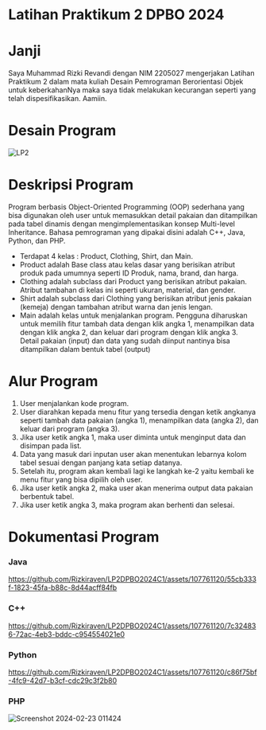 # Latihan Praktikum 2 DPBO 2024
# Janji
Saya Muhammad Rizki Revandi dengan NIM 2205027 mengerjakan Latihan Praktikum 2
dalam mata kuliah Desain Pemrograman Berorientasi Objek untuk keberkahanNya maka saya tidak
melakukan kecurangan seperti yang telah dispesifikasikan. Aamiin.

# Desain Program
![LP2](https://github.com/Rizkiraven/LP2DPBO2024C1/assets/107761120/cc7d57d8-91a2-43e4-bb6e-1ff0ca891b40)

# Deskripsi Program
Program berbasis Object-Oriented Programming (OOP) sederhana yang bisa digunakan oleh user untuk memasukkan detail pakaian
dan ditampilkan pada tabel dinamis dengan mengimplementasikan konsep Multi-level Inheritance. Bahasa pemrograman yang dipakai disini adalah C++, Java, Python, dan PHP.
- Terdapat 4 kelas : Product, Clothing, Shirt, dan Main.
- Product adalah Base class atau kelas dasar yang berisikan atribut produk pada umumnya seperti ID Produk, nama, brand, dan harga.
- Clothing adalah subclass dari Product yang berisikan atribut pakaian. Atribut tambahan di kelas ini seperti ukuran, material, dan gender.
- Shirt adalah subclass dari Clothing yang berisikan atribut jenis pakaian (kemeja) dengan tambahan atribut warna dan jenis lengan.
- Main adalah kelas untuk menjalankan program. Pengguna diharuskan untuk memilih fitur tambah data dengan klik angka 1, menampilkan data dengan klik angka 2, dan keluar dari program dengan klik angka 3. Detail pakaian (input) dan data yang sudah diinput nantinya bisa ditampilkan dalam bentuk tabel (output)

# Alur Program
1. User menjalankan kode program.
2. User diarahkan kepada menu fitur yang tersedia dengan ketik angkanya seperti tambah data pakaian (angka 1), menampilkan data (angka 2), dan keluar dari program (angka 3).
3. Jika user ketik angka 1, maka user diminta untuk menginput data dan disimpan pada list.
4. Data yang masuk dari inputan user akan menentukan lebarnya kolom tabel sesuai dengan panjang kata setiap datanya.
5. Setelah itu, program akan kembali lagi ke langkah ke-2 yaitu kembali ke menu fitur yang bisa dipilih oleh user.
6. Jika user ketik angka 2, maka user akan menerima output data pakaian berbentuk tabel.
7. Jika user ketik angka 3, maka program akan berhenti dan selesai.

# Dokumentasi Program
### Java
https://github.com/Rizkiraven/LP2DPBO2024C1/assets/107761120/55cb333f-1823-45fa-b88c-8d44acff84fb

### C++
https://github.com/Rizkiraven/LP2DPBO2024C1/assets/107761120/7c324836-72ac-4eb3-bddc-c954554021e0

### Python
https://github.com/Rizkiraven/LP2DPBO2024C1/assets/107761120/c86f75bf-4fc9-42d7-b3cf-cdc29c3f2b80

### PHP
![Screenshot 2024-02-23 011424](https://github.com/Rizkiraven/LP2DPBO2024C1/assets/107761120/df42d428-ff20-4451-8dad-e8391a5f5531)
